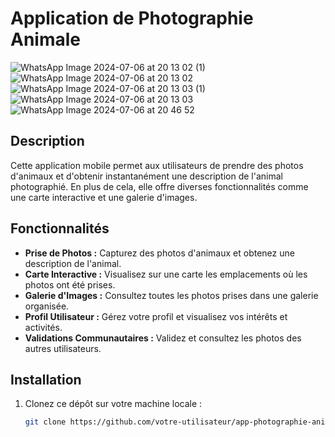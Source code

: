 # Application de Photographie Animale

![WhatsApp Image 2024-07-06 at 20 13 02 (1)](https://github.com/eureene/espece-locale/assets/174897130/46bb3d49-ed00-4380-ada4-bb386ce18f6b)
![WhatsApp Image 2024-07-06 at 20 13 02](https://github.com/eureene/espece-locale/assets/174897130/4a8f4226-46dd-442d-b33d-a2c6701d396d)
![WhatsApp Image 2024-07-06 at 20 13 03 (1)](https://github.com/eureene/espece-locale/assets/174897130/a792f2d9-9ed3-4eb5-82d1-06a12452ec8d)
![WhatsApp Image 2024-07-06 at 20 13 03](https://github.com/eureene/espece-locale/assets/174897130/1b591947-7b61-4521-a5c2-d350acbbc491)
![WhatsApp Image 2024-07-06 at 20 46 52](https://github.com/eureene/espece-locale/assets/174897130/3c289bf4-722e-4393-a6a5-f8d65453775e)





## Description

Cette application mobile permet aux utilisateurs de prendre des photos d'animaux et d'obtenir instantanément une description de l'animal photographié. En plus de cela, elle offre diverses fonctionnalités comme une carte interactive et une galerie d'images.

## Fonctionnalités

- **Prise de Photos :** Capturez des photos d'animaux et obtenez une description de l'animal.
- **Carte Interactive :** Visualisez sur une carte les emplacements où les photos ont été prises.
- **Galerie d'Images :** Consultez toutes les photos prises dans une galerie organisée.
- **Profil Utilisateur :** Gérez votre profil et visualisez vos intérêts et activités.
- **Validations Communautaires :** Validez et consultez les photos des autres utilisateurs.

## Installation

1. Clonez ce dépôt sur votre machine locale :
   ```bash
   git clone https://github.com/votre-utilisateur/app-photographie-animale.git
